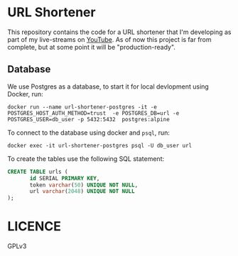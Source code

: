 # URL Shortener

This repository contains the code for a URL shortener that I'm
developing as part of my live-streams on
[YouTube](https://www.youtube.com/channel/UCjrsXc8nA4tY7j3uk5G-jLQ/featured). As
of now this project is far from complete, but at some point it will be
"production-ready".

## Database
We use Postgres as a database, to start it for local devlopment using
Docker, run:
```
docker run --name url-shortener-postgres -it -e POSTGRES_HOST_AUTH_METHOD=trust  -e POSTGRES_DB=url -e POSTGRES_USER=db_user -p 5432:5432  postgres:alpine
```

To connect to the database using docker and `psql`, run:
```
docker exec -it url-shortener-postgres psql -U db_user url
```

To create the tables use the following SQL statement:
```sql
CREATE TABLE urls (
       id SERIAL PRIMARY KEY,
       token varchar(50) UNIQUE NOT NULL,
       url varchar(2048) UNIQUE NOT NULL
);
```

# LICENCE
GPLv3
